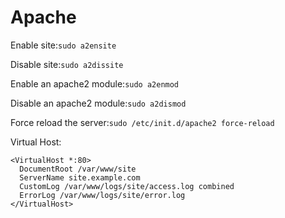 # Apache

Enable site:`
sudo a2ensite
`

Disable site:`
sudo a2dissite
`

Enable an apache2 module:`
sudo a2enmod
`

Disable an apache2 module:`
sudo a2dismod
`

Force reload the server:`
sudo /etc/init.d/apache2 force-reload
`

Virtual Host:
```
<VirtualHost *:80>
  DocumentRoot /var/www/site
  ServerName site.example.com
  CustomLog /var/www/logs/site/access.log combined
  ErrorLog /var/www/logs/site/error.log
</VirtualHost>
```